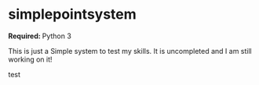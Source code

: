 # simplepointsystem

<b> Required: </b>
Python 3

This is just a Simple system to test my skills. It is uncompleted and I am still working on it!


test
